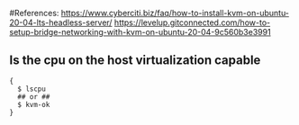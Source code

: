 #References:
https://www.cyberciti.biz/faq/how-to-install-kvm-on-ubuntu-20-04-lts-headless-server/
https://levelup.gitconnected.com/how-to-setup-bridge-networking-with-kvm-on-ubuntu-20-04-9c560b3e3991

## Is the cpu on the host virtualization capable

```
{
  $ lscpu
  ## or ##
  $ kvm-ok
}
```


